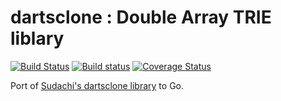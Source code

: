 # dartsclone : Double Array TRIE liblary

[![Build Status](https://travis-ci.org/ikawaha/dartsclone.svg?branch=master)](https://travis-ci.org/ikawaha/dartsclone)
[![Build status](https://ci.appveyor.com/api/projects/status/2ku3oes7oe7nlw2x/branch/master?svg=true)](https://ci.appveyor.com/project/ikawaha/dartsclone/branch/master)
[![Coverage Status](https://coveralls.io/repos/github/ikawaha/dartsclone/badge.svg)](https://coveralls.io/github/ikawaha/dartsclone)

Port of [Sudachi's dartsclone library](https://github.com/WorksApplications/Sudachi/tree/develop/src/main/java/com/worksap/nlp/dartsclone) to Go. 


